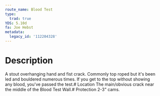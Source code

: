 ```yaml
---
route_name: Blood Test
type:
  trad: true
YDS: 5.10d
fa: Joe Hebst
metadata:
  legacy_id: '112204328'
---
```

# Description
A stout overhanging hand and fist crack. Commonly top roped but it's been led and bouldered numerous times. If you get to the top without showing any blood, you've passed the test.# Location
The main/obvious crack near the middle of the Blood Test Wall.# Protection
2-3" cams.